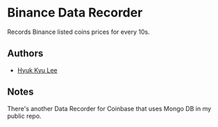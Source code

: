 # Binance Data Recorder

Records Binance listed coins prices for every 10s.

## Authors

* [Hyuk Kyu Lee](https://github.com/hur-kyuh-leez)



## Notes

There's another Data Recorder for Coinbase that uses Mongo DB in my public repo.